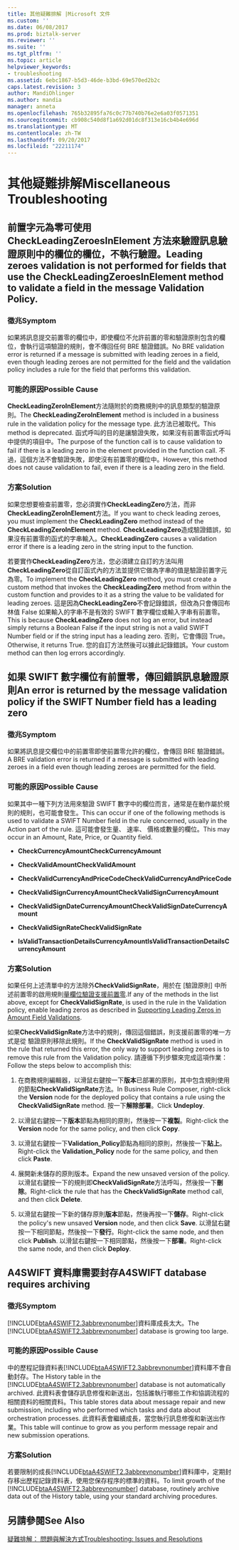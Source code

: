 ```yaml
---
title: 其他疑難排解 |Microsoft 文件
ms.custom: ''
ms.date: 06/08/2017
ms.prod: biztalk-server
ms.reviewer: ''
ms.suite: ''
ms.tgt_pltfrm: ''
ms.topic: article
helpviewer_keywords:
- troubleshooting
ms.assetid: 6ebc1867-b5d3-46de-b3bd-69e570ed2b2c
caps.latest.revision: 3
author: MandiOhlinger
ms.author: mandia
manager: anneta
ms.openlocfilehash: 765b32895fa76c0c77b740b76e2e6a03f0571351
ms.sourcegitcommit: cb908c540d8f1a692d01dc8f313e16cb4b4e696d
ms.translationtype: MT
ms.contentlocale: zh-TW
ms.lasthandoff: 09/20/2017
ms.locfileid: "22211174"
---
```

# <a name="miscellaneous-troubleshooting"></a><span data-ttu-id="9e4dc-102">其他疑難排解</span><span class="sxs-lookup"><span data-stu-id="9e4dc-102">Miscellaneous Troubleshooting</span></span>
## <a name="leading-zeroes-validation-is-not-performed-for-fields-that-use-the-checkleadingzeroesinelement-method-to-validate-a-field-in-the-message-validation-policy"></a><span data-ttu-id="9e4dc-103">前置字元為零可使用 CheckLeadingZeroesInElement 方法來驗證訊息驗證原則中的欄位的欄位，不執行驗證。</span><span class="sxs-lookup"><span data-stu-id="9e4dc-103">Leading zeroes validation is not performed for fields that use the CheckLeadingZeroesInElement method to validate a field in the message Validation Policy.</span></span>  
  
### <a name="symptom"></a><span data-ttu-id="9e4dc-104">徵兆</span><span class="sxs-lookup"><span data-stu-id="9e4dc-104">Symptom</span></span>  
 <span data-ttu-id="9e4dc-105">如果將訊息提交前置零的欄位中，即使欄位不允許前置的零和驗證原則包含的欄位，會執行這項驗證的規則，會不傳回任何 BRE 驗證錯誤。</span><span class="sxs-lookup"><span data-stu-id="9e4dc-105">No BRE validation error is returned if a message is submitted with leading zeroes in a field, even though leading zeroes are not permitted for the field and the validation policy includes a rule for the field that performs this validation.</span></span>  
  
### <a name="possible-cause"></a><span data-ttu-id="9e4dc-106">可能的原因</span><span class="sxs-lookup"><span data-stu-id="9e4dc-106">Possible Cause</span></span>  
 <span data-ttu-id="9e4dc-107">**CheckLeadingZeroInElement**方法隨附於的商務規則中的訊息類型的驗證原則。</span><span class="sxs-lookup"><span data-stu-id="9e4dc-107">The **CheckLeadingZeroInElement** method is included in a business rule in the validation policy for the message type.</span></span> <span data-ttu-id="9e4dc-108">此方法已被取代。</span><span class="sxs-lookup"><span data-stu-id="9e4dc-108">This method is deprecated.</span></span> <span data-ttu-id="9e4dc-109">函式呼叫的目的是讓驗證失敗，如果沒有前置零函式呼叫中提供的項目中。</span><span class="sxs-lookup"><span data-stu-id="9e4dc-109">The purpose of the function call is to cause validation to fail if there is a leading zero in the element provided in the function call.</span></span> <span data-ttu-id="9e4dc-110">不過，這個方法不會驗證失敗，即使沒有前置零的欄位中。</span><span class="sxs-lookup"><span data-stu-id="9e4dc-110">However, this method does not cause validation to fail, even if there is a leading zero in the field.</span></span>  
  
### <a name="solution"></a><span data-ttu-id="9e4dc-111">方案</span><span class="sxs-lookup"><span data-stu-id="9e4dc-111">Solution</span></span>  
 <span data-ttu-id="9e4dc-112">如果您想要檢查前置零，您必須實作**CheckLeadingZero**方法，而非**CheckLeadingZeroInElement**方法。</span><span class="sxs-lookup"><span data-stu-id="9e4dc-112">If you want to check leading zeroes, you must implement the **CheckLeadingZero** method instead of the **CheckLeadingZeroInElement** method.</span></span> <span data-ttu-id="9e4dc-113">**CheckLeadingZero**造成驗證錯誤，如果沒有前置零的函式的字串輸入。</span><span class="sxs-lookup"><span data-stu-id="9e4dc-113">**CheckLeadingZero** causes a validation error if there is a leading zero in the string input to the function.</span></span>  
  
 <span data-ttu-id="9e4dc-114">若要實作**CheckLeadingZero**方法，您必須建立自訂的方法叫用**CheckLeadingZero**從自訂函式內的方法並提供它做為字串的值是驗證前置字元為零。</span><span class="sxs-lookup"><span data-stu-id="9e4dc-114">To implement the **CheckLeadingZero** method, you must create a custom method that invokes the **CheckLeadingZero** method from within the custom function and provides to it as a string the value to be validated for leading zeroes.</span></span> <span data-ttu-id="9e4dc-115">這是因為**CheckLeadingZero**不會記錄錯誤，但改為只會傳回布林值 False 如果輸入的字串不是有效的 SWIFT 數字欄位或輸入字串有前置零。</span><span class="sxs-lookup"><span data-stu-id="9e4dc-115">This is because **CheckLeadingZero** does not log an error, but instead simply returns a Boolean False if the input string is not a valid SWIFT Number field or if the string input has a leading zero.</span></span> <span data-ttu-id="9e4dc-116">否則，它會傳回 True。</span><span class="sxs-lookup"><span data-stu-id="9e4dc-116">Otherwise, it returns True.</span></span> <span data-ttu-id="9e4dc-117">您的自訂方法然後可以據此記錄錯誤。</span><span class="sxs-lookup"><span data-stu-id="9e4dc-117">Your custom method can then log errors accordingly.</span></span>  
  
## <a name="an-error-is-returned-by-the-message-validation-policy-if-the-swift-number-field-has-a-leading-zero"></a><span data-ttu-id="9e4dc-118">如果 SWIFT 數字欄位有前置零，傳回錯誤訊息驗證原則</span><span class="sxs-lookup"><span data-stu-id="9e4dc-118">An error is returned by the message validation policy if the SWIFT Number field has a leading zero</span></span>  
  
### <a name="symptom"></a><span data-ttu-id="9e4dc-119">徵兆</span><span class="sxs-lookup"><span data-stu-id="9e4dc-119">Symptom</span></span>  
 <span data-ttu-id="9e4dc-120">如果將訊息提交欄位中的前置零即使前置零允許的欄位，會傳回 BRE 驗證錯誤。</span><span class="sxs-lookup"><span data-stu-id="9e4dc-120">A BRE validation error is returned if a message is submitted with leading zeroes in a field even though leading zeroes are permitted for the field.</span></span>  
  
### <a name="possible-cause"></a><span data-ttu-id="9e4dc-121">可能的原因</span><span class="sxs-lookup"><span data-stu-id="9e4dc-121">Possible Cause</span></span>  
 <span data-ttu-id="9e4dc-122">如果其中一種下列方法用來驗證 SWIFT 數字中的欄位而言，通常是在動作屬於規則的規則，也可能會發生。</span><span class="sxs-lookup"><span data-stu-id="9e4dc-122">This can occur if one of the following methods is used to validate a SWIFT Number field in the rule concerned, usually in the Action part of the rule.</span></span> <span data-ttu-id="9e4dc-123">這可能會發生量、 速率、 價格或數量的欄位。</span><span class="sxs-lookup"><span data-stu-id="9e4dc-123">This may occur in an Amount, Rate, Price, or Quantity field.</span></span>  
  
-   <span data-ttu-id="9e4dc-124">**CheckCurrencyAmount**</span><span class="sxs-lookup"><span data-stu-id="9e4dc-124">**CheckCurrencyAmount**</span></span>  
  
-   <span data-ttu-id="9e4dc-125">**CheckValidAmount**</span><span class="sxs-lookup"><span data-stu-id="9e4dc-125">**CheckValidAmount**</span></span>  
  
-   <span data-ttu-id="9e4dc-126">**CheckValidCurrencyAndPriceCode**</span><span class="sxs-lookup"><span data-stu-id="9e4dc-126">**CheckValidCurrencyAndPriceCode**</span></span>  
  
-   <span data-ttu-id="9e4dc-127">**CheckValidSignCurrencyAmount**</span><span class="sxs-lookup"><span data-stu-id="9e4dc-127">**CheckValidSignCurrencyAmount**</span></span>  
  
-   <span data-ttu-id="9e4dc-128">**CheckValidSignDateCurrencyAmount**</span><span class="sxs-lookup"><span data-stu-id="9e4dc-128">**CheckValidSignDateCurrencyAmount**</span></span>  
  
-   <span data-ttu-id="9e4dc-129">**CheckValidSignRate**</span><span class="sxs-lookup"><span data-stu-id="9e4dc-129">**CheckValidSignRate**</span></span>  
  
-   <span data-ttu-id="9e4dc-130">**IsValidTransactionDetailsCurrencyAmount**</span><span class="sxs-lookup"><span data-stu-id="9e4dc-130">**IsValidTransactionDetailsCurrencyAmount**</span></span>  
  
### <a name="solution"></a><span data-ttu-id="9e4dc-131">方案</span><span class="sxs-lookup"><span data-stu-id="9e4dc-131">Solution</span></span>  
 <span data-ttu-id="9e4dc-132">如果任何上述清單中的方法除外**CheckValidSignRate**，用於在 [驗證原則] 中所述前置零的啟用規則[量欄位驗證支援前置零](../../adapters-and-accelerators/accelerator-swift/supporting-leading-zeros-in-amount-field-validations.md).</span><span class="sxs-lookup"><span data-stu-id="9e4dc-132">If any of the methods in the list above, except for **CheckValidSignRate**, is used in the rule in the Validation policy, enable leading zeros as described in [Supporting Leading Zeros in Amount Field Validations](../../adapters-and-accelerators/accelerator-swift/supporting-leading-zeros-in-amount-field-validations.md).</span></span>  
  
 <span data-ttu-id="9e4dc-133">如果**CheckValidSignRate**方法中的規則，傳回這個錯誤，則支援前置零的唯一方式是從 驗證原則移除此規則。</span><span class="sxs-lookup"><span data-stu-id="9e4dc-133">If the **CheckValidSignRate** method is used in the rule that returned this error, the only way to support leading zeroes is to remove this rule from the Validation policy.</span></span> <span data-ttu-id="9e4dc-134">請遵循下列步驟來完成這項作業：</span><span class="sxs-lookup"><span data-stu-id="9e4dc-134">Follow the steps below to accomplish this:</span></span>  
  
1.  <span data-ttu-id="9e4dc-135">在商務規則編輯器，以滑鼠右鍵按一下**版本**已部署的原則，其中包含規則使用的節點**CheckValidSignRate**方法。</span><span class="sxs-lookup"><span data-stu-id="9e4dc-135">In Business Rule Composer, right-click the **Version** node for the deployed policy that contains a rule using the **CheckValidSignRate** method.</span></span> <span data-ttu-id="9e4dc-136">按一下**解除部署**。</span><span class="sxs-lookup"><span data-stu-id="9e4dc-136">Click **Undeploy**.</span></span>  
  
2.  <span data-ttu-id="9e4dc-137">以滑鼠右鍵按一下**版本**節點為相同的原則，然後按一下**複製**。</span><span class="sxs-lookup"><span data-stu-id="9e4dc-137">Right-click the **Version** node for the same policy, and then click **Copy**.</span></span>  
  
3.  <span data-ttu-id="9e4dc-138">以滑鼠右鍵按一下**Validation_Policy**節點為相同的原則，然後按一下**貼上**。</span><span class="sxs-lookup"><span data-stu-id="9e4dc-138">Right-click the **Validation_Policy** node for the same policy, and then click **Paste**.</span></span>  
  
4.  <span data-ttu-id="9e4dc-139">展開新未儲存的原則版本。</span><span class="sxs-lookup"><span data-stu-id="9e4dc-139">Expand the new unsaved version of the policy.</span></span> <span data-ttu-id="9e4dc-140">以滑鼠右鍵按一下的規則即**CheckValidSignRate**方法呼叫，然後按一下**刪除**。</span><span class="sxs-lookup"><span data-stu-id="9e4dc-140">Right-click the rule that has the **CheckValidSignRate** method call, and then click **Delete**.</span></span>  
  
5.  <span data-ttu-id="9e4dc-141">以滑鼠右鍵按一下新的儲存原則**版本**節點，然後再按一下**儲存**。</span><span class="sxs-lookup"><span data-stu-id="9e4dc-141">Right-click the policy's new unsaved **Version** node, and then click **Save**.</span></span> <span data-ttu-id="9e4dc-142">以滑鼠右鍵按一下相同節點，然後按一下**發行**。</span><span class="sxs-lookup"><span data-stu-id="9e4dc-142">Right-click the same node, and then click **Publish**.</span></span> <span data-ttu-id="9e4dc-143">以滑鼠右鍵按一下相同節點，然後按一下**部署**。</span><span class="sxs-lookup"><span data-stu-id="9e4dc-143">Right-click the same node, and then click **Deploy**.</span></span>  
  
## <a name="a4swift-database-requires-archiving"></a><span data-ttu-id="9e4dc-144">A4SWIFT 資料庫需要封存</span><span class="sxs-lookup"><span data-stu-id="9e4dc-144">A4SWIFT database requires archiving</span></span>  
  
### <a name="symptom"></a><span data-ttu-id="9e4dc-145">徵兆</span><span class="sxs-lookup"><span data-stu-id="9e4dc-145">Symptom</span></span>  
 <span data-ttu-id="9e4dc-146">[!INCLUDE[btaA4SWIFT2.3abbrevnonumber](../../includes/btaa4swift2-3abbrevnonumber-md.md)]資料庫成長太大。</span><span class="sxs-lookup"><span data-stu-id="9e4dc-146">The [!INCLUDE[btaA4SWIFT2.3abbrevnonumber](../../includes/btaa4swift2-3abbrevnonumber-md.md)] database is growing too large.</span></span>  
  
### <a name="possible-cause"></a><span data-ttu-id="9e4dc-147">可能的原因</span><span class="sxs-lookup"><span data-stu-id="9e4dc-147">Possible Cause</span></span>  
 <span data-ttu-id="9e4dc-148">中的歷程記錄資料表[!INCLUDE[btaA4SWIFT2.3abbrevnonumber](../../includes/btaa4swift2-3abbrevnonumber-md.md)]資料庫不會自動封存。</span><span class="sxs-lookup"><span data-stu-id="9e4dc-148">The History table in the [!INCLUDE[btaA4SWIFT2.3abbrevnonumber](../../includes/btaa4swift2-3abbrevnonumber-md.md)] database is not automatically archived.</span></span> <span data-ttu-id="9e4dc-149">此資料表會儲存訊息修復和新送出，包括誰執行哪些工作和協調流程的相關資料的相關資料。</span><span class="sxs-lookup"><span data-stu-id="9e4dc-149">This table stores data about message repair and new submission, including who performed which tasks and data about orchestration processes.</span></span> <span data-ttu-id="9e4dc-150">此資料表會繼續成長，當您執行訊息修復和新送出作業。</span><span class="sxs-lookup"><span data-stu-id="9e4dc-150">This table will continue to grow as you perform message repair and new submission operations.</span></span>  
  
### <a name="solution"></a><span data-ttu-id="9e4dc-151">方案</span><span class="sxs-lookup"><span data-stu-id="9e4dc-151">Solution</span></span>  
 <span data-ttu-id="9e4dc-152">若要限制的成長[!INCLUDE[btaA4SWIFT2.3abbrevnonumber](../../includes/btaa4swift2-3abbrevnonumber-md.md)]資料庫中，定期封存移出歷程記錄資料表，使用您保存程序的標準的資料。</span><span class="sxs-lookup"><span data-stu-id="9e4dc-152">To limit growth of the [!INCLUDE[btaA4SWIFT2.3abbrevnonumber](../../includes/btaa4swift2-3abbrevnonumber-md.md)] database, routinely archive data out of the History table, using your standard archiving procedures.</span></span>  
  
## <a name="see-also"></a><span data-ttu-id="9e4dc-153">另請參閱</span><span class="sxs-lookup"><span data-stu-id="9e4dc-153">See Also</span></span>  
 [<span data-ttu-id="9e4dc-154">疑難排解： 問題與解決方式</span><span class="sxs-lookup"><span data-stu-id="9e4dc-154">Troubleshooting: Issues and Resolutions</span></span>](../../adapters-and-accelerators/accelerator-swift/troubleshooting-issues-and-resolutions1.md)